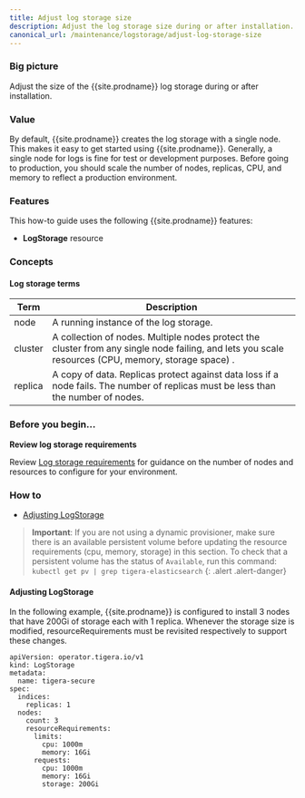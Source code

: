 ```yaml
---
title: Adjust log storage size
description: Adjust the log storage size during or after installation.
canonical_url: /maintenance/logstorage/adjust-log-storage-size
---
```


### Big picture

Adjust the size of the {{site.prodname}} log storage during or after installation.

### Value

By default, {{site.prodname}} creates the log storage with a single node. This makes it easy to get started using {{site.prodname}}. 
Generally, a single node for logs is fine for test or development purposes. Before going to production, you should scale 
the number of nodes, replicas, CPU, and memory to reflect a production environment.

### Features

This how-to guide uses the following {{site.prodname}} features:

-  **LogStorage** resource

### Concepts

#### Log storage terms

| Term    | Description                                                  |
| ------- | ------------------------------------------------------------ |
| node    | A running instance of the log storage.                  |
| cluster | A collection of nodes. Multiple nodes protect the cluster from any single node failing, and lets you scale resources (CPU, memory, storage space) . |
| replica | A copy of data. Replicas protect against data loss if a node fails. The number of replicas must be less than the number of nodes. |

### Before you begin...

**Review log storage requirements**

Review [Log storage requirements]({{site.baseurl}}/maintenance/logstorage/log-storage-requirements) for guidance on the number of nodes and resources to configure for your environment.

### How to

- [Adjusting LogStorage](#adjusting-logstorage)

> **Important**: If you are not using a dynamic provisioner, make sure there is an available persistent volume before updating the resource requirements (cpu, memory, storage) in this section. To check that a persistent volume has the status of `Available`, run this command: `kubectl get pv | grep tigera-elasticsearch` 
  {: .alert .alert-danger}

#### Adjusting LogStorage

In the following example, {{site.prodname}} is configured to install 3 nodes that have 200Gi of storage each with 1 replica. Whenever the storage size is modified, resourceRequirements must be revisited respectively to support these changes.

```
apiVersion: operator.tigera.io/v1
kind: LogStorage
metadata:
  name: tigera-secure
spec:
  indices:
    replicas: 1
  nodes:
    count: 3
    resourceRequirements:
      limits:
        cpu: 1000m
        memory: 16Gi
      requests:
        cpu: 1000m
        memory: 16Gi
        storage: 200Gi
```
